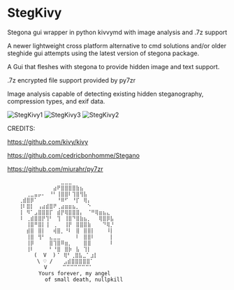 # StegKivy

Stegona gui wrapper in python kivvymd with image analysis and .7z support


A newer lightweight cross platform alternative to cmd solutions and/or older steghide gui attempts using the latest version of stegona package. 


A Gui that fleshes with stegona to provide hidden image and text support. 

.7z encrypted file support provided by py7zr

Image analysis capable of detecting existing hidden steganography, compression types, and exif data.

![StegKivy1](https://github.com/user-attachments/assets/4847fcf3-6456-4661-a549-cff2ddde19b5)
![StegKivy3](https://github.com/user-attachments/assets/063dc981-791d-4835-b68b-c7d1ed26aaa3)
![StegKivy2](https://github.com/user-attachments/assets/72a1bab3-ceee-42a6-8d40-48f968a3b24d)


CREDITS:

https://github.com/kivy/kivy

https://github.com/cedricbonhomme/Stegano

https://github.com/miurahr/py7zr


```
⠀⠀⠀⠀⠀⠀⠀⠀⠀⠀⠀⠀⠀⠀⣀⣀⣀⠀⠀⠀⠀⠀⠀⠀⠀⠀⠀⠀⠀⠀
⠀⠀⠀⠀⠀⠀⠀⠀⠀⠀⠀⠀⣴⠟⣿⣿⣿⣿⣷⣦⠀⠀⠀⠀⠀⠀⠀⠀⠀⠀
⠀⠀⠀⠀⠀⢀⣀⣤⡤⠄⠀⠘⠃⢸⣿⣿⠇⢹⣿⢻⣧⠀⠀⠀⠀⠀⠀⠀⠀⠀
⠀⠀⠀⢀⣾⣿⡿⠁⠀⠀⠀⠀⠀⠘⠿⠋⠀⠘⡏⠀⢿⡄⠀⠀⠀⠀⠀⠀⠀⠀
⠀⠀⠀⢸⠇⣿⡇⠀⢠⣴⣾⣿⠟⢀⣴⣶⣶⣦⡀⠀⠀⠑⠀⠀⠀⠀⠀⠀⠀⠀
⠀⠀⠀⢸⠀⠻⠁⣠⣿⣿⣿⡏⠀⣾⡟⢿⣿⣿⣿⡄⠀⠈⠛⢿⣶⣦⣄⠀⠀⠀
⠀⠀⠀⠸⠀⢀⣾⣿⣿⡟⢹⠃⠀⢹⠀⢸⣿⠙⣿⣷⣦⡀⠀⠀⢿⣿⡿⣧⠀⠀
⠀⠀⠀⠀⠀⢸⣿⠛⣿⡇⢸⠀⢀⠀⠀⢸⡟⠀⣿⣿⣿⣷⠀⠀⠀⠙⢿⡘⠀⠀
⠀⠀⠀⠀⠀⣾⣿⠀⣿⡇⠀⠀⢾⣿⡀⠘⠇⠀⣿⠀⣿⣿⡇⠀⠀⠀⠸⡇⠀⠀
⠀⠀⠀⠀⠀⢸⣿⠀⢻⠃⠀⣄⣀⣀⠀⠀⠀⠀⠇⠀⣿⣿⠇⠀⠀⠀⠀⡇⠀⠀
⠀⠀⠀⠀⠀⢸⡿⠀⠀⠀⠀⣿⢹⣿⠿⣶⡀⠀⠀⠀⣿⣿⠀⠀⠀⠀⠀⠇⠀⠀
⠀⠀⠀⠀⠀⢸⠇⠀⠀⠀⠀⠃⠘⣿⠀⣿⡷⠀⣧⠀⢹⡇⠀⠀⠀⠀⠀⠀⠀⠀
⠀⠀⠀⠀⠀⠀⠀(  V  )⠈⠀⢿⠃⢀⣿⣧⣀⠁⣰⡇⠀⠀⠀⠀⠀⠀
⠀⠀⠀⠀⠀⠀⠀ \ ♡ / ⠀⠀⣠⣾⣿⣿⣿⣿⣿⠁⠀⠀⠀⠀⠀⠀
⠀⠀⠀⠀⠀⠀⠀⠀  V⠀⠀⠀⠀⠉⠉⠉⠉⠉⠉⠉⠁⠀
          Yours forever, my angel 
            of small death, nullpkill
```
